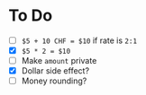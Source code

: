 # To Do

 - [ ] `$5 + 10 CHF = $10` if rate is `2:1`
 - [x] `$5 * 2 = $10`
 - [ ] Make `amount` private
 - [x] Dollar side effect?
 - [ ] Money rounding?
